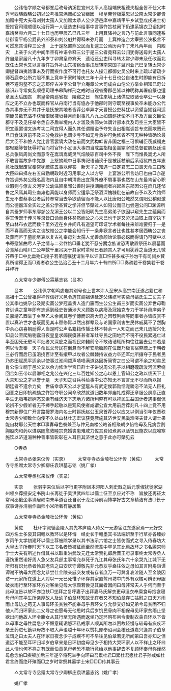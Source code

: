 <!-- { "loadSidebar": true } -->
　　公讳怡字顺之号都峯后改号讷溪世宣州太平人高祖端庆祖德夫祖全皆不仕父本秀号西畴西畴公初以公考推宫满赠如公官继因　穆皇帝登极覃恩以公南太常少卿贵加赠中宪大夫母刘封太孺人又加赠太恭人公少游邑庠中嘉靖甲午乡试登戊戌进士初授推官司理顺德以治行第一人征选吏科给事中言事忤旨杖阙下仍逮系锦衣卫诏狱时嘉靖癸卯六月二十七日也历甲辰乙巳凡三年　上用箕降神之言乃与前此言事同逮系侍御富平杨公爵员外郎泰和刘公魁并得释未弥月而　上箕神造台太宰熊公浃极言不可然忘其请释三公也　上于是怒罢熊公民而复逮三公焉历丙午丁未凡两年而　内殿灾　上亲于火光中闻半空有神语令释三公于是三公者竟释云公归犹得送母刘太孺人终自是家居凡十九年岁丁卯肃皇帝宾天　遗诏还公吏科寻转太常少卿未及任改而北既任太常也又以言事忤旨外补山东按察佥事戊辰转南京国子监司业己巳复转太常少卿提督四夷馆事未及行而疾作度不可行也托友人操江都御史吴公时来上疏以请疏少师石鹿李公所力阻不果上竟卒于家时隆庆三年十月十七日也公自诸生时即能有日拆镬不避沟壑不忘之志郡倅古冲李公督学介庵章公大司成白山伦公方举业相知巳奇公器识非寻常矣及顺德司理书皋陶祥刑之戒时自观省旁郡邑皆以神明称其署府篆也适　章圣太后国丧　肃皇帝南廵省视　陵寝之日　驾往来境上诸供应取诸仓卒公一以身应之无不立办也既而梓官从舟南行当有恊办于他郡时则守既至视事矣卒未能办公代办其事亦无不井井于是抚按其地者皆荐公卓异才天曹授公吏科犹以资望当擢铨司适南畿员数充溢不获留恨居掖垣朞月而封事凡八九上如谓廵抚论不肖不及方面文臣论郡守不及见任举令丞自矛盾举境内人才滥及贪邪失体谓计部本兵及司空三大臣皆不职宜亟罢谓文选考功二司宜得人而久其任谓赠谥予夺失当出相嵩调旨专恣而欺罔元旦日食昧爽前不及三分免救护也谓少亏不如无亏救护可免修省不可无种种皆确论最后大臣不和憸人党比言官罢谪大敌在前而文武构衅皆非国之福三可惧辅臣窃威福吏部轻黜陟督抚辱将官而将官怀小忿误大事四当戒盖指相銮嵩冢宰瓒总督翟鹏赵廷瑞总兵张凤周尚文而意专在嵩谓嵩威灵气熖陵轹百司中外不畏　陛下而惟畏嵩尤人所不敢言嵩故多中党激　上怒摘疏中日事祷祀语讪谤于是被廷杖前后系诏狱四五年志愈壮既起废官奉常犹疏陈五事以仰答　新天子之知遇一曰定君志二曰畏天命三曰敬大臣四曰择左右五曰勤朝政时近习用事之人以方导　上宴游公所言妨巳也由□亦遂忤旨调外矣公既名高海内且自中朝清贵出宜薄外僚不屑事事也然在山东最肯留心职业暇则与僚友义河李公幼滋颕泉邹公善时讲授湖南闻者兴起盖东郡因公在庶几还邹鲁之风焉其司业南雍也真能以身师而宝适承乏祭酒深愧糠粃在前故自予以及六馆师生无不耆蔡事公者后转奉常当去争欲请留而不能人以比唐阳公城然又谓阳公稍似激而公德器浑全实过之盖公学圣贒之学非但节槩过人如阳公而巳也尝遡公问□渊源所自其蚤岁师事东廓邹公龙溪王公以二公皆阳明先生高弟弟子欲因以窥先生之蕴奥而得其传既于传习等录皆口诵而身体矣然而公之心未巳也于是又旁求曲取上自宰执下至山林布衣远而数千里外近在乡井间凡有道望可印证学术者每往来辨难要归于一是而不喜高而无实之谈故惟公之学能会知行于一条非窽言者比也性甚孝居西畴公之丧及葬而庐于墓能尽哀以复古礼奉母刘太孺人尤善承颜始论事必跽而得请乃可狱中以书寄慰皆曲尽人子之情与二弟忭恪□垂老犹不忍分爨念族谊恐离散置祭田以展墓而合食斛山晴川二公卒数千里吊哭于其家时辈倾巳者顾其人才可用犹荐之当道无几微芥蔕于□中比垂歾口授子若弟遗嘱犹谓生平以讦直□忤甚多戒子孙勿干有司祠乡贒真所谓得正而□焉者欤公生弘治乙丑十二月年六十有四所□□奏疏若干卷集若干卷并梓行 

　　△太常寺少卿傅公霖墓志铭（吕本） 

　　吕本 
　　公讳佩字朝鸣虗岩其别号也上世本汴人至宋从高宗南迁遂占籍仁和高祖十二公曾祖得祥惇信好义邑令旌其闾祖讳延定父讳祺号实斋母姚氏生二丈夫子公其季也姚孕公及期实斋公梦冠盖贵人造门窹而生公公生甫三岁而实斋公弃世母鞫育训课之童年即有志远到经史皆通涉大义顾数以病癈及冠始克专力于学补邑庠弟子员嘉靖乙酉举于乡至乙未余阅其卷学慱而识高大奇之因荐列峻等同事者亦皆叹赏不置以真济世才也既而见其丰颐修髯以然出群辈及与论国家利害生民休戚莫不了然胸中余心窃喜朝廷得人当是时公声名籍籍传播士林不特余一人知之而己未几选授兴化知县公至爬垢剔蠧日夜皇皇求蠲民瘼甚甚者军灶夺民之田地而不税不役民累逃亡过半至困死无愬司军灶者又深庇之而视民如雠前令不敢诘诘辄所构往往罢去公曰若是何以令吾奉　天子命民父母民在倒悬而不解安能腼颜在位哉乃极言宿弊疏上于朝者三必行而后巳虽沮挠百计至有擐甲以攻者公棘棘持议益力卒还军灶所攘夺于民者民乃苏田赋悉平适余以使事过淮闻颂声啧啧满道路因折简寄之曰公可谓不余之知矣民肖公像立祠于邑公又以余力修治学宫日群士子讲说周公孔子以相磨礲疏浚河流萦绕回合如玉带以启卿相之兆公在兴化三年百姓知公之心以恩上官知公之政以绩天下士大夫知公之才以誉于是　天子知之召兵科给事中公亦知无不言言无不尽而所以报　朝廷者不遗余力矣　世庙幸承天公以才望扈从有武定侯郭勋恬宠骄恣不法无人臣礼回銮之日即抗疏劾之忤旨夺职公闻命欣然就道归数年郊庙礼成得还章服公夙禀正直平生无脂韦媕婀态又素有经济天下志地方诸所利弊有可以禆民生益国计者遇事侃侃论辨不少假听者无不捧手起敬以是观风使者咸谓公宜大用前后荐剡凡十四上竟不用　穆宗新即位广开言路搜罗海内名士时廵抚赵公玉泉首荐公以应又以例当引年仅晋秩太常寺少卿致仕向使不久处山林壮志宏议获竟厥施其济世安民奚难嗟夫昔人谓士果能自材耶公天性孝□事寡母色飬兼至与仲兄南楼公皓首相聚朝夕怡怡母及兄病尝割胸股肉和药以进病随愈敦睦宗党婚丧患难咸力佐其费如煮粥以活饥民施衣以庇啼寒施饮以济道渴种种善事皆彰彰在人耳目其济世之意于此亦可槩见云 

　　○寺丞 

　　太常寺丞张来仪传（实录） 
　　太常寺寺丞金陵杜公环传（黄佐） 
　　太常寺寺丞赠太常寺少卿柳庄袁珙墓志铭（姚广孝） 

　　△太常寺丞张来仪传（实录） 

　　实录 
　　张羽字来仪后以字行更字附凤本浔阳人刺史戬之后元季俶扰徙家湖州领乡荐授安定书院山长再徙于吴洪武四年以儒士征至京应对不称　旨放还再征太常司丞俄坐事谪居岭南未半道召还自沉于龙江驿前羽慱学好古文章精洁有法□长于叙事诗亦清丽作画师小米所著有静居集 

　　△太常寺寺丞金陵杜公环传（黄佐） 

　　黄佐 
　　杜环字叔循金陵人其先本庐陵人侍父一元游宦江东遂家焉一元好交四方名士多裒其词翰以教环以是环慱　经史长于翰墨其书法端妍至于行草亦各臻妙岁丙午太学初建环以儒士荐被除学录以其书法示六馆之士皆仿而式之寻入侍春坊大大皇太子所眷时天下以工书名者皆被征而至然流辈中罕见其比焉故环之书名腾京师学士大夫有所述作借其书以取重洪武改元迁太常赞礼郎后晋王府录事终太常寺丞人谨饬重然诺好周人急父友兵部主事常允恭死于九江其母张氏年六十余哭九江城下无所归有识允恭者怜其老告之曰安庆守谭敬先非允恭友乎盍往依之母如其言附舟诣谭谭谢不纳母大困念允恭尝仕金陵亲戚交友或有存者庶万一可冀复哀泣随人至金陵因访一元家所在道上人对以一元巳死惟子环存其家直鹭州坊中门外有双橘可辨识母服破衣雨行至环家环方对客坐见母大惊颇若尝见其面者因问曰母非常夫人乎何而至于此母泣告以故环亦泣扶□坐拜之复呼妻子出拜妻马氏解衣更母湿衣奉糜食母抱衾寝母母问其平生所亲厚故人及幼子伯章环知故无在者又不知伯章存亡姑慰之曰天方雨雨止母访之苟无人事母环虽贫独不能奉母乎且环父与允恭交好如兄弟今母贫困不归他人而归环家此二父导之也愿母无他思时兵后岁饥民骨肉不相保母见环家贫雨止坚欲出问他故人环令媵女从其行至无所遇而返坐乃定环购布帛令妻制衣衾自环以下皆以母事之母性扁急少不惬意辄诟怒环私戒家人顺其所勿以困故轻慢与较母有痰疾环亲烹药进七筯以母故不取大声语越十年环以赞礼郎奉诏祠会稽还道嘉兴逢其子伯章泣谓之曰太夫人在环家日夜念少子成疾不可不早往见伯章若无所闻第曰吾亦知之但道远不能至耳环归半岁伯章来是日环初度母见少子相持大哭环家人以不祥止之环曰此人情也何不祥之有既而伯章见母老恐不能行竟绐以他事辞去不复顾环奉母弥谨然母愈念伯□疾顿加后三年遂卒将死举手向环曰吾累杜君□累杜君愿杜君子孙咸如杜君言终而绝环殡而□之岁时常祭其墓学士宋□□□传其事云 

　　△太常寺寺丞赠太常寺少卿柳庄袁珙墓志铭（姚广孝） 

　　姚广孝 
